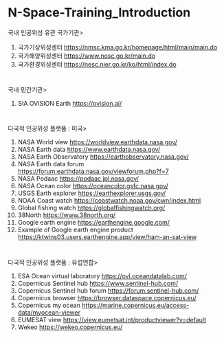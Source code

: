 # N-Space-Training_Introduction

국내 인공위성 유관 국가기관>
1. 국가기상위성센터  https://nmsc.kma.go.kr/homepage/html/main/main.do
2. 국가해양위성센터  https://www.nosc.go.kr/main.do
3. 국가환경위성센터  https://nesc.nier.go.kr/ko/html/index.do
#

국내 민간기관>
1. SIA OVISION Earth https://ovision.ai/
#

다국적 인공위성 플랫폼 : 미국>
1. NASA World view  https://worldview.earthdata.nasa.gov/
2. NASA Earth data  https://www.earthdata.nasa.gov/
3. NASA Earth Observatory  https://earthobservatory.nasa.gov/
4. NASA Earth data forum  https://forum.earthdata.nasa.gov/viewforum.php?f=7
5. NASA Podaac   https://podaac.jpl.nasa.gov/ 
6. NASA Ocean color  https://oceancolor.gsfc.nasa.gov/
7. USGS Earth explorer  https://earthexplorer.usgs.gov/
8. NOAA Coast watch  https://coastwatch.noaa.gov/cwn/index.html
9. Global fishing watch  https://globalfishingwatch.org/
10. 38North  https://www.38north.org/
11. Google earth engine  https://earthengine.google.com/
12. Example of Google earth engine product  https://ktwins03.users.earthengine.app/view/ham-an-sat-view
#

다국적 인공위성 플랫폼 : 유럽연합> 
1. ESA Ocean virtual laboratory   https://ovl.oceandatalab.com/
2. Copernicus Sentinel hub  https://www.sentinel-hub.com/
3. Copernicus Sentinel hub forum  https://forum.sentinel-hub.com/
4. Copernicus browser   https://browser.dataspace.copernicus.eu/
5. Copernicus my ocean  https://marine.copernicus.eu/access-data/myocean-viewer
6. EUMESAT view  https://view.eumetsat.int/productviewer?v=default
7. Wekeo  https://wekeo.copernicus.eu/
